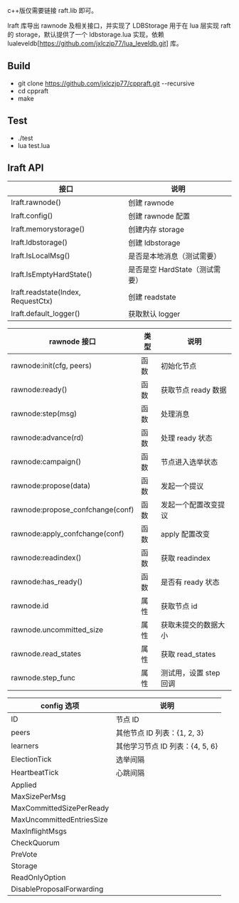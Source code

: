 c++版仅需要链接 raft.lib 即可。

lraft 库导出 rawnode 及相关接口，并实现了 LDBStorage 用于在 lua 层实现 raft 的 storage，默认提供了一个 ldbstorage.lua 实现，依赖 lualeveldb[https://github.com/jxlczjp77/lua_leveldb.git] 库。

## Build

- git clone https://github.com/jxlczjp77/cppraft.git --recursive
- cd cppraft
- make

## Test

- ./test
- lua test.lua

## lraft API

| 接口                               | 说明                           |
| ---------------------------------- | ------------------------------ |
| lraft.rawnode()                    | 创建 rawnode                   |
| lraft.config()                     | 创建 rawnode 配置              |
| lraft.memorystorage()              | 创建内存 storage               |
| lraft.ldbstorage()                 | 创建 ldbstorage                |
| lraft.IsLocalMsg()                 | 是否是本地消息（测试需要）     |
| lraft.IsEmptyHardState()           | 是否是空 HardState（测试需要） |
| lraft.readstate(Index, RequestCtx) | 创建 readstate                 |
| lraft.default_logger()             | 获取默认 logger                |

| rawnode 接口                     | 类型 | 说明                   |
| -------------------------------- | ---- | ---------------------- |
| rawnode:init(cfg, peers)         | 函数 | 初始化节点             |
| rawnode:ready()                  | 函数 | 获取节点 ready 数据    |
| rawnode:step(msg)                | 函数 | 处理消息               |
| rawnode:advance(rd)              | 函数 | 处理 ready 状态        |
| rawnode:campaign()               | 函数 | 节点进入选举状态       |
| rawnode:propose(data)            | 函数 | 发起一个提议           |
| rawnode:propose_confchange(conf) | 函数 | 发起一个配置改变提议   |
| rawnode:apply_confchange(conf)   | 函数 | apply 配置改变         |
| rawnode:readindex()              | 函数 | 获取 readindex         |
| rawnode:has_ready()              | 函数 | 是否有 ready 状态      |
| rawnode.id                       | 属性 | 获取节点 id            |
| rawnode.uncommitted_size         | 属性 | 获取未提交的数据大小   |
| rawnode.read_states              | 属性 | 获取 read_states       |
| rawnode.step_func                | 属性 | 测试用，设置 step 回调 |

| config 选项               | 说明                            |
| ------------------------- | ------------------------------- |
| ID                        | 节点 ID                         |
| peers                     | 其他节点 ID 列表：{1, 2, 3}     |
| learners                  | 其他学习节点 ID 列表：{4, 5, 6} |
| ElectionTick              | 选举间隔                        |
| HeartbeatTick             | 心跳间隔                        |
| Applied                   |                                 |
| MaxSizePerMsg             |                                 |
| MaxCommittedSizePerReady  |                                 |
| MaxUncommittedEntriesSize |                                 |
| MaxInflightMsgs           |                                 |
| CheckQuorum               |                                 |
| PreVote                   |                                 |
| Storage                   |                                 |
| ReadOnlyOption            |                                 |
| DisableProposalForwarding |                                 |
